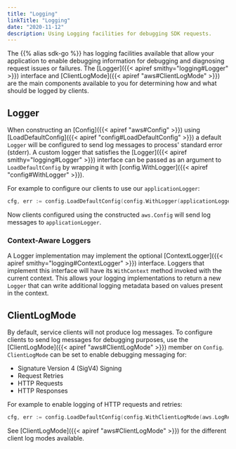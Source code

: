 ```yaml
---
title: "Logging"
linkTitle: "Logging"
date: "2020-11-12"
description: Using Logging facilities for debugging SDK requests.
---
```


The {{% alias sdk-go %}} has logging facilities available that allow your application to enable debugging information
for debugging and diagnosing request issues or failures. The [Logger]({{< apiref smithy="logging#Logger" >}}) interface
and [ClientLogMode]({{< apiref "aws#ClientLogMode" >}}) are the main components available to you for determining how and
what should be logged by clients.

## Logger

When constructing an [Config]({{< apiref "aws#Config" >}}) using
[LoadDefaultConfig]({{< apiref "config#LoadDefaultConfig" >}}) a default `Logger` will be configured to send log
messages to process' standard error (stderr). A custom logger that satisfies the 
[Logger]({{< apiref smithy="logging#Logger" >}}) interface can be passed as an argument to `LoadDefaultConfig` 
by wrapping it with [config.WithLogger]({{< apiref "config#WithLogger" >}}).

For example to configure our clients to use our `applicationLogger`:

```go
cfg, err := config.LoadDefaultConfig(config.WithLogger(applicationLogger))
```

Now clients configured using the constructed `aws.Config` will send log messages to `applicationLogger`.

### Context-Aware Loggers

A Logger implementation may implement the optional [ContextLogger]({{< apiref smithy="logging#ContextLogger" >}})
interface. Loggers that implement this interface will have its `WithContext` method invoked with the current context.
This allows your logging implementations to return a new `Logger` that can write additional logging metadata based
on values present in the context.

## ClientLogMode

By default, service clients will not produce log messages. To configure clients to send log messages for debugging
purposes, use the [ClientLogMode]({{< apiref "aws#ClientLogMode" >}}) member on `Config`. `ClientLogMode`
can be set to enable debugging messaging for:

* Signature Version 4 (SigV4) Signing
* Request Retries
* HTTP Requests
* HTTP Responses

For example to enable logging of HTTP requests and retries:

```go
cfg, err := config.LoadDefaultConfig(config.WithClientLogMode(aws.LogRetries | aws.LogRequest))
```

See [ClientLogMode]({{< apiref "aws#ClientLogMode" >}}) for the different client log modes available.

